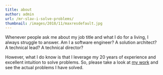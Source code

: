 ```yaml
---
title: about
author: admin
url: /mr-slav-i-solve-problems/
thumbnail: /images/2018/11/maxresdefault.jpg
---
```

Whenever people ask me about my job title and what I do for a living, I always struggle to answer. Am I a software engineer? A solution architect? A technical lead? A technical director?  

However, what I do know is that I leverage my 20 years of experience and excellent intuition to solve problems. So, please take a look at [my work][1] and see the actual problems I have solved.

 [1]: /categories/work/
